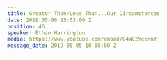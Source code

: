 ```yaml
---
title: Greater Than/Less Than...Our Circumstances
date: 2019-05-06 15:53:00 Z
position: 46
speaker: Ethan Harrington
media: https://www.youtube.com/embed/84WC2YcernY
message_date: 2019-05-05 10:00:00 Z
---
```


